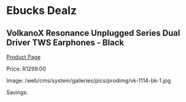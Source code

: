 
# Ebucks Dealz
## VolkanoX Resonance Unplugged Series Dual Driver TWS Earphones - Black
[Product Page](https://www.ebucks.com/web/shop/productSelected.do?prodId=1196627315&catId=714972256)

Price: R1299.00

Image: /web/cms/system/galleries/pics/prodimg/vk-1114-bk-1.jpg

Savings: 


	